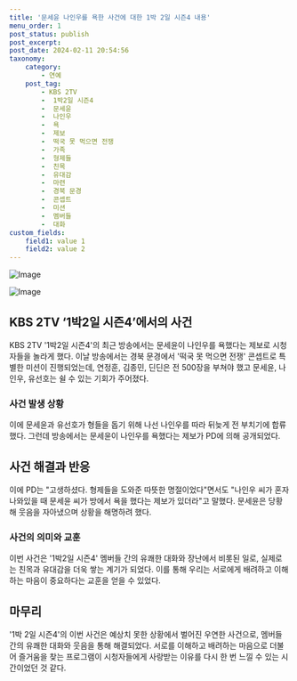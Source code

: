 ```yaml
---
title: '문세윤 나인우를 욕한 사건에 대한 1박 2일 시즌4 내용'
menu_order: 1
post_status: publish
post_excerpt: 
post_date: 2024-02-11 20:54:56
taxonomy:
    category:
        - 연예
    post_tag:
        - KBS 2TV
        -  1박2일 시즌4
        -  문세윤
        -  나인우
        -  욕
        -  제보
        -  떡국 못 먹으면 전쟁
        -  가족
        -  형제들
        -  친목
        -  유대감
        -  마련
        -  경북 문경
        -  콘셉트
        -  미션
        -  멤버들
        -  대화
custom_fields:
    field1: value 1
    field2: value 2
---
```


![Image](https://ssl.pstatic.net/mimgnews/image/609/2024/02/11/202402111634576310_1_20240211183102167.jpg?type=w540)

![Image](https://mimgnews.pstatic.net/image/609/2024/02/11/202402111634576310_2_20240211183102169.jpg?type=w540)

## KBS 2TV ‘1박2일 시즌4’에서의 사건
KBS 2TV '1박2일 시즌4'의 최근 방송에서는 문세윤이 나인우를 욕했다는 제보로 시청자들을 놀라게 했다. 이날 방송에서는 경북 문경에서 '떡국 못 먹으면 전쟁' 콘셉트로 특별한 미션이 진행되었는데, 연정훈, 김종민, 딘딘은 전 500장을 부쳐야 했고 문세윤, 나인우, 유선호는 쉴 수 있는 기회가 주어졌다.
### 사건 발생 상황
이에 문세윤과 유선호가 형들을 돕기 위해 나선 나인우를 따라 뒤늦게 전 부치기에 합류했다. 그런데 방송에서는 문세윤이 나인우를 욕했다는 제보가 PD에 의해 공개되었다. 
## 사건 해결과 반응
이에 PD는 "고생하셨다. 형제들을 도와준 따뜻한 명절이었다"면서도 "나인우 씨가 혼자 나와있을 때 문세윤 씨가 방에서 욕을 했다는 제보가 있더라"고 말했다. 문세윤은 당황해 웃음을 자아냈으며 상황을 해명하려 했다.
### 사건의 의미와 교훈
이번 사건은 '1박2일 시즌4' 멤버들 간의 유쾌한 대화와 장난에서 비롯된 일로, 실제로는 친목과 유대감을 더욱 쌓는 계기가 되었다. 이를 통해 우리는 서로에게 배려하고 이해하는 마음이 중요하다는 교훈을 얻을 수 있었다.
## 마무리
'1박 2일 시즌4'의 이번 사건은 예상치 못한 상황에서 벌어진 우연한 사건으로, 멤버들 간의 유쾌한 대화와 웃음을 통해 해결되었다. 서로를 이해하고 배려하는 마음으로 더불어 즐거움을 찾는 프로그램이 시청자들에게 사랑받는 이유를 다시 한 번 느낄 수 있는 시간이었던 것 같다.
